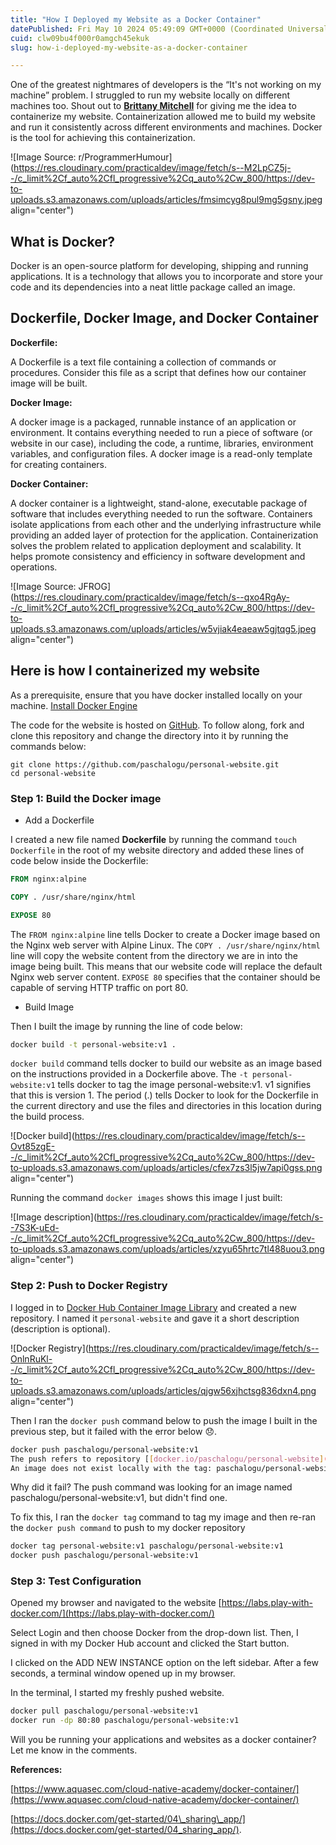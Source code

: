 ```yaml
---
title: "How I Deployed my Website as a Docker Container"
datePublished: Fri May 10 2024 05:49:09 GMT+0000 (Coordinated Universal Time)
cuid: clw09bu4f000r0amgch45ekuk
slug: how-i-deployed-my-website-as-a-docker-container

---
```



One of the greatest nightmares of developers is the “It's not working on my machine” problem. I struggled to run my website locally on different machines too. Shout out to [**Brittany Mitchell**](https://github.com/britdm) for giving me the idea to containerize my website. Containerization allowed me to build my website and run it consistently across different environments and machines. Docker is the tool for achieving this containerization.

![Image Source: r/ProgrammerHumour](https://res.cloudinary.com/practicaldev/image/fetch/s--M2LpCZ5j--/c_limit%2Cf_auto%2Cfl_progressive%2Cq_auto%2Cw_800/https://dev-to-uploads.s3.amazonaws.com/uploads/articles/fmsimcyg8pul9mg5gsny.jpeg align="center")

## **What is Docker?**

Docker is an open-source platform for developing, shipping and running applications. It is a technology that allows you to incorporate and store your code and its dependencies into a neat little package called an image.

## Dockerfile, Docker Image, and Docker Container

**Dockerfile:**

A Dockerfile is a text file containing a collection of commands or procedures. Consider this file as a script that defines how our container image will be built.

**Docker Image:**

A docker image is a packaged, runnable instance of an application or environment. It contains everything needed to run a piece of software (or website in our case), including the code, a runtime, libraries, environment variables, and configuration files. A docker image is a read-only template for creating containers.

**Docker Container:**

A docker container is a lightweight, stand-alone, executable package of software that includes everything needed to run the software. Containers isolate applications from each other and the underlying infrastructure while providing an added layer of protection for the application. Containerization solves the problem related to application deployment and scalability. It helps promote consistency and efficiency in software development and operations.

![Image Source: JFROG](https://res.cloudinary.com/practicaldev/image/fetch/s--qxo4RgAy--/c_limit%2Cf_auto%2Cfl_progressive%2Cq_auto%2Cw_800/https://dev-to-uploads.s3.amazonaws.com/uploads/articles/w5vjiak4eaeaw5gjtqg5.jpeg align="center")

## Here is how I containerized my website

As a prerequisite, ensure that you have docker installed locally on your machine. [Install Docker Engine](https://docs.docker.com/engine/install/)

The code for the website is hosted on [GitHub](https://github.com/paschalogu/personal-website). To follow along, fork and clone this repository and change the directory into it by running the commands below:

```plaintext
git clone https://github.com/paschalogu/personal-website.git
cd personal-website
```

### Step 1: Build the Docker image

* Add a Dockerfile
    

I created a new file named **Dockerfile** by running the command `touch Dockerfile` in the root of my website directory and added these lines of code below inside the Dockerfile:

```dockerfile
FROM nginx:alpine

COPY . /usr/share/nginx/html

EXPOSE 80
```

The `FROM nginx:alpine` line tells Docker to create a Docker image based on the Nginx web server with Alpine Linux. The `COPY . /usr/share/nginx/html` line will copy the website content from the directory we are in into the image being built. This means that our website code will replace the default Nginx web server content. `EXPOSE 80` specifies that the container should be capable of serving HTTP traffic on port 80.

* Build Image
    

Then I built the image by running the line of code below:

```bash
docker build -t personal-website:v1 .
```

`docker build` command tells docker to build our website as an image based on the instructions provided in a Dockerfile above. The `-t personal-website:v1` tells docker to tag the image personal-website:v1. v1 signifies that this is version 1. The period (.) tells Docker to look for the Dockerfile in the current directory and use the files and directories in this location during the build process.

![Docker build](https://res.cloudinary.com/practicaldev/image/fetch/s--Ovt85zgE--/c_limit%2Cf_auto%2Cfl_progressive%2Cq_auto%2Cw_800/https://dev-to-uploads.s3.amazonaws.com/uploads/articles/cfex7zs3l5jw7api0gss.png align="center")

Running the command `docker images` shows this image I just built:

![Image description](https://res.cloudinary.com/practicaldev/image/fetch/s--7S3K-uEd--/c_limit%2Cf_auto%2Cfl_progressive%2Cq_auto%2Cw_800/https://dev-to-uploads.s3.amazonaws.com/uploads/articles/xzyu65hrtc7tl488uou3.png align="center")

### Step 2: Push to Docker Registry

I logged in to [Docker Hub Container Image Library](https://hub.docker.com/) and created a new repository. I named it `personal-website` and gave it a short description (description is optional).

![Docker Registry](https://res.cloudinary.com/practicaldev/image/fetch/s--OnlnRuKl--/c_limit%2Cf_auto%2Cfl_progressive%2Cq_auto%2Cw_800/https://dev-to-uploads.s3.amazonaws.com/uploads/articles/qjgw56xjhctsg836dxn4.png align="center")

Then I ran the `docker push` command below to push the image I built in the previous step, but it failed with the error below 😞.

```bash
docker push paschalogu/personal-website:v1
The push refers to repository [[docker.io/paschalogu/personal-website](http://docker.io/paschalogu/personal-website)]
An image does not exist locally with the tag: paschalogu/personal-website
```

Why did it fail? The push command was looking for an image named paschalogu/personal-website:v1, but didn't find one.

To fix this, I ran the `docker tag` command to tag my image and then re-ran the `docker push command` to push to my docker repository

```bash
docker tag personal-website:v1 paschalogu/personal-website:v1
docker push paschalogu/personal-website:v1
```

### Step 3: Test Configuration

Opened my browser and navigated to the website [https://labs.play-with-docker.com/](https://labs.play-with-docker.com/)

Select Login and then choose Docker from the drop-down list. Then, I signed in with my Docker Hub account and clicked the Start button.

I clicked on the ADD NEW INSTANCE option on the left sidebar. After a few seconds, a terminal window opened up in my browser.

In the terminal, I started my freshly pushed website.

```bash
docker pull paschalogu/personal-website:v1
docker run -dp 80:80 paschalogu/personal-website:v1
```

Will you be running your applications and websites as a docker container? Let me know in the comments.

**References:**

[https://www.aquasec.com/cloud-native-academy/docker-container/](https://www.aquasec.com/cloud-native-academy/docker-container/)

[https://docs.docker.com/get-started/04\_sharing\_app/](https://docs.docker.com/get-started/04_sharing_app/).